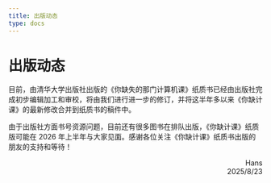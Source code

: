 ```yaml
---
title: 出版动态
type: docs
---
```


# 出版动态

目前，由清华大学出版社出版的《你缺失的那门计算机课》纸质书已经由出版社完成初步编辑加工和审校，将由我们进行进一步的修订，并将这半年多以来《你缺计课》的最新修改合并到纸质书的稿件中。

由于出版社方面书号资源问题，目前还有很多图书在排队出版，《你缺计课》纸质版可能在 2026 年上半年与大家见面。感谢各位关注《你缺计课》纸质书出版的朋友的支持和等待！

<p style="text-align: end">Hans<br>2025/8/23